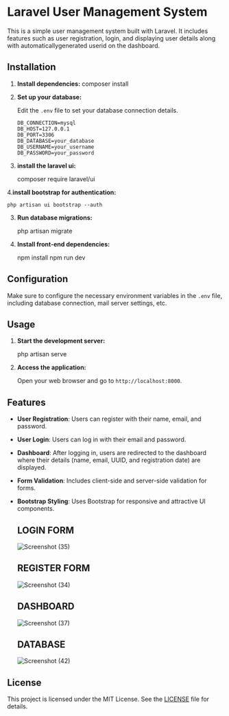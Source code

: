 # Laravel User Management System

This is a simple user management system built with Laravel. It includes features such as user registration, login, and displaying user details along with automaticallygenerated userid on the dashboard.

## Installation

1. **Install dependencies:**
    composer install

2. **Set up your database:**

    Edit the `.env` file to set your database connection details.

    ```env
    DB_CONNECTION=mysql
    DB_HOST=127.0.0.1
    DB_PORT=3306
    DB_DATABASE=your_database
    DB_USERNAME=your_username
    DB_PASSWORD=your_password
    ```
3. **install the laravel ui:**

   composer require laravel/ui
    
4.**install bootstrap for authentication:**

    php artisan ui bootstrap --auth

3. **Run database migrations:**

    php artisan migrate

4. **Install front-end dependencies:**

    npm install
    npm run dev
    
## Configuration

Make sure to configure the necessary environment variables in the `.env` file, including database connection, mail server settings, etc.

## Usage

1. **Start the development server:**

    php artisan serve
   
2. **Access the application:**

    Open your web browser and go to `http://localhost:8000`.

## Features

- **User Registration**: Users can register with their name, email, and password.
- **User Login**: Users can log in with their email and password.
- **Dashboard**: After logging in, users are redirected to the dashboard where their details (name, email, UUID, and registration date) are displayed.
- **Form Validation**: Includes client-side and server-side validation for forms.
- **Bootstrap Styling**: Uses Bootstrap for responsive and attractive UI components.


  ## LOGIN FORM ##

  ![Screenshot (35)](https://github.com/sreeshma2000/authentication/assets/137146236/a544b0ed-ae4c-440d-bbf2-7329ea6cb6d9)

  ## REGISTER FORM ##

  ![Screenshot (34)](https://github.com/sreeshma2000/authentication/assets/137146236/14f4f7b1-891d-46f3-a393-59a24a4a3876)

  ## DASHBOARD ##
  
  ![Screenshot (37)](https://github.com/sreeshma2000/authentication/assets/137146236/daded31b-dcec-4dde-8964-8d073bdd0a3a)

  ## DATABASE ##

   ![Screenshot (42)](https://github.com/sreeshma2000/authentication/assets/137146236/a0f35801-853c-4d0b-a541-e03cac3ef982)



## License

This project is licensed under the MIT License. See the [LICENSE](LICENSE) file for details.
